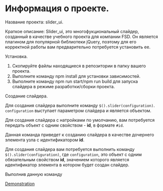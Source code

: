 # Информация о проекте.

Название проекта: slider_ui.

Краткое описание:
Slider_ui, это многофукциональный слайдер, созданный в качестве учебного проекта для компании FSD.
Он является плагином для популярной библиотеки jQuery, поэтому для его корректной работы
вам предварительно потребуется установить ее.

Установка.
1. Скопируйте файлы находящиеся в репозитории в папку вашего проекта.
2. Выполните команду npm install для установки зависимостей.
3. Выполните команду npm run start/npm run build для запуска слайдера в режиме разработки/сборки проекта.

Создание слайдера.

Для создания слайдера выполните команду `$().slider(configuration)`.
`configuration` выступает параметром слайдера и является объектом.

Для создания слайдера с натройками по умолчанию, вам потребуется передать объект
с одним свойством - **id**, в формате `#id`.

Данная команда приведет к созданию слайдера в качестве дочернего элемента узла с идентификатором **id**.





Для создания слайдера вам потребуется выполнить команду `$().slider(configuration)`,
где `configuration`, это объект с одним обязательным свойством **id**,
значением которого является идентификатор элемента в котором будет создан слайдер.


Выполнив данную команду 


[Demonstration](https://ivanushkapr.github.io/slider/index.html)
